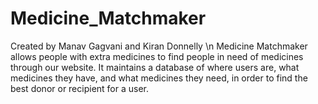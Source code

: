 # Medicine_Matchmaker
Created by Manav Gagvani and Kiran Donnelly \n
Medicine Matchmaker allows people with extra medicines to find people in need of medicines through our website. It maintains a database of where users are, what medicines they have, and what medicines they need, in order to find the best donor or recipient for a user. 
